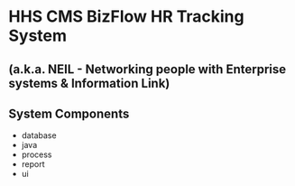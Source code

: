 # HHS CMS BizFlow HR Tracking System
## (a.k.a. NEIL - Networking people with Enterprise systems & Information Link)

## System Components

- database
- java
- process
- report
- ui
